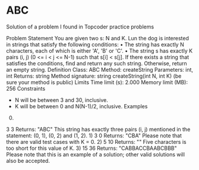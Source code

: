 # ABC
Solution of a problem I found in Topcoder practice problems

Problem Statement
You are given two s: N and K. Lun the dog is interested in strings that satisfy the following conditions:
•	The string has exactly N characters, each of which is either 'A', 'B' or 'C'.
•	The string s has exactly K pairs (i, j) (0 <= i < j <= N-1) such that s[i] < s[j].
If there exists a string that satisfies the conditions, find and return any such string. Otherwise, return an empty string.
Definition
Class: ABC 
Method: createString 
Parameters: int, int 
Returns: string 
Method signature: string createString(int N, int K) 
(be sure your method is public)
Limits
Time limit (s): 2.000 
Memory limit (MB): 256 
Constraints
- N will be between 3 and 30, inclusive.
- K will be between 0 and N(N-1)/2, inclusive.
Examples
0) 
3 
3 
Returns: "ABC" 
This string has exactly three pairs (i, j) mentioned in the statement: (0, 1), (0, 2) and (1, 2). 
1) 
3 
0
Returns: "CBA" 
Please note that there are valid test cases with K = 0. 
2) 
5 
10 
Returns: "" 
Five characters is too short for this value of K. 
3) 
15
36
Returns: "CABBACCBAABCBBB"
Please note that this is an example of a solution; other valid solutions will also be accepted.
